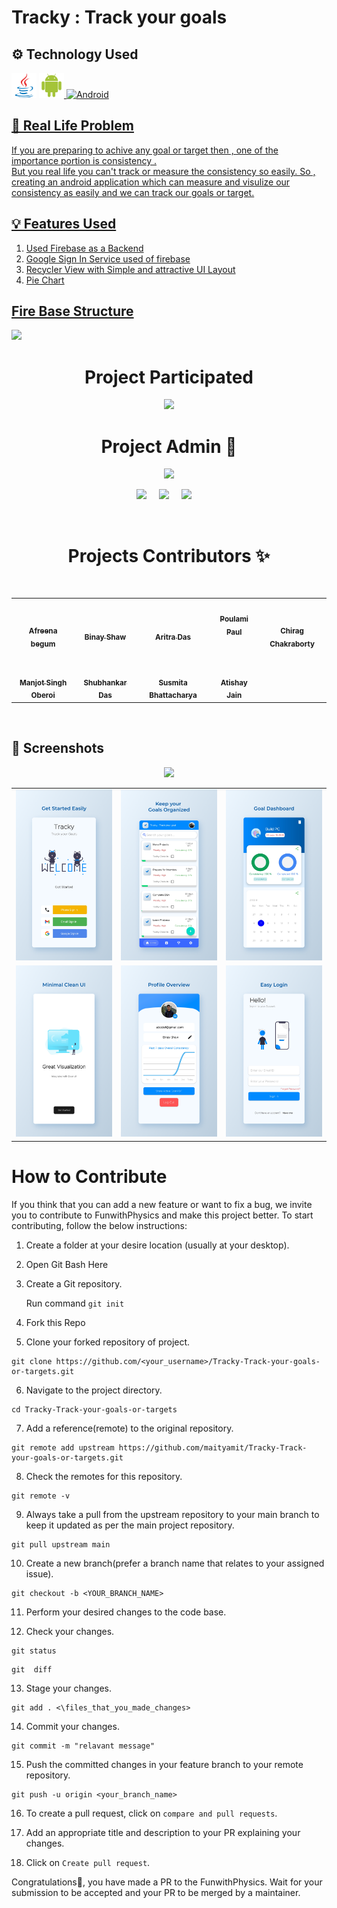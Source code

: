 # Tracky : Track your goals

## ⚙️ Technology Used

 <img src="https://raw.githubusercontent.com/devicons/devicon/master/icons/java/java-original.svg" alt="Java" width="40" height="40"/> </a> <a href="https://www.java.com" target="_blank"> <img src="https://github.com/devicons/devicon/blob/master/icons/android/android-plain.svg" alt="Android" width="40" height="40"/> </a> <a href="https://www.java.com" target="_blank">  <img src="https://www.gstatic.com/devrel-devsite/prod/v70c9aa38be5a41f2acdfd6deb7424dc7b523d8a488274535f707585ca8d2cdd3/firebase/images/touchicon-180.png" alt="Android" width="40" height="40"/> </a> <a href="https://www.java.com" target="_blank">  
  
 
 ## 🤔 Real Life Problem

If you are preparing to achive any goal or target then , one of the importance portion is consistency . 
 <br>But you real life you can't track or measure the consistency so easily. So , creating an android application which can measure and visulize our consistency as easily and we can track our goals or target. 

 
 ## 💡 Features Used

1. Used Firebase as a Backend
2. Google Sign In Service used of firebase
3. Recycler View with Simple and attractive UI Layout
4. Pie Chart

 ## Fire Base Structure 
 <a href="https://github.com/maityamit"><img src="https://raw.githubusercontent.com/maityamit/Tracky-Track-your-goals-or-targets/master/Images%20Demo/firebase_St.png" width="25%" /></a>
  
  
 
  <h1 align=center> Project Participated </h1>
 <p align="center">
  <a href="https://github.com/maityamit"><img src="https://raw.githubusercontent.com/maityamit/Tracky-Track-your-goals-or-targets/master/External%20Resources/jwoc.jpg" width="50%" /></a>
 
  
  
  <h1 align=center> Project Admin  🤵 </h1>

  <p align="center">
  <a href="https://github.com/maityamit"><img src="https://avatars.githubusercontent.com/u/74618071?v=4" width="11%" /></a>

  <p align="center">
  <a target="_blank"href="https://www.linkedin.com/in/maityamit/"><img src="https://img.shields.io/badge/linkedin-%230077B5.svg?&style=for-the-badge&logo=linkedin&logoColor=white" /></a>&nbsp;&nbsp;&nbsp;&nbsp;
  <a href="maityamit308@gmail.com"><img src="https://img.shields.io/badge/gmail-%23D14836.svg?&style=for-the-badge&logo=gmail&logoColor=white" /></a>&nbsp;&nbsp;&nbsp;&nbsp;
  <a href="https://www.instagram.com/amit_maity_2003/"><img src="https://img.shields.io/badge/instagram-%23D14836.svg?&style=for-the-badge&logo=instagram&logoColor=pink" /></a>&nbsp;&nbsp;&nbsp;&nbsp;
</p>
  
  <br>

  
  <h1 align=center> Projects Contributors ✨ </h1>
 
 <br>
 
 
 <p align="center">

 <table>
  <p align="center">
  <tr>
    <td align="center"><a href="https://github.com/afreenabegum"><img src="https://avatars.githubusercontent.com/u/79068663?v=4?s=100" width="120px;" alt=""/><br /><sub><b>Afreena begum</b></sub></a><br /></td>
   <td align="center"><a href="https://github.com/binayshaw7777"><img src="https://avatars.githubusercontent.com/u/62587060?v=4?s=100" width="120px;" alt=""/><br /><sub><b>Binay Shaw</b></sub></a><br /></td>
   <td align="center"><a href="https://github.com/aritra-tech"><img src="https://avatars.githubusercontent.com/u/80090908?v=4?s=100" width="120px;" alt=""/><br /><sub><b>Aritra Das
</b></sub></a><br /></td>
    <td align="center"><a href="https://github.com/Poulami2515"><img src="https://avatars.githubusercontent.com/u/91011865?v=4?s=100" width="120px;" alt=""/><br /><sub><b>Poulami Paul</b></sub><br /><sub><img src="https://github.com/maityamit/Tracky-Track-your-goals-or-targets/blob/master/External%20Resources/Code%20History/Poulami2515.png" width="120px;" alt=""/><br /></a><br /></td>
    <td align="center"><a href="https://github.com/GeekLord04"><img src="https://avatars.githubusercontent.com/u/84928799?v=4?s=100" width="120px;" alt=""/><br /><sub><b>Chirag Chakraborty</b></sub></a><br /></td>
 </tr>
   
   <tr>
    <td align="center"><a href="https://github.com/ken1000minus7"><img src="https://avatars.githubusercontent.com/u/78747188?v=4?s=100" width="120px;" alt=""/><br /><sub><b>Manjot Singh Oberoi
</b></sub></a><br /></td>
    <td align="center"><a href="https://github.com/shubhankar-bt"><img src="https://avatars.githubusercontent.com/u/78974094?v=4?s=100" width="120px;" alt=""/><br /><sub><b>Shubhankar Das
</b></sub></a><br /></td>
   <td align="center"><a href="https://github.com/SB2318"><img src="https://avatars.githubusercontent.com/u/87614560?v=4?s=100" width="120px;" alt=""/><br /><sub><b>Susmita Bhattacharya</b></sub></a><br /></td>
    <td align="center"><a href="https://github.com/atishay5203"><img src="https://avatars.githubusercontent.com/u/85008892?v=4?s=100" width="120px;" alt=""/><br /><sub><b>Atishay Jain
</b></sub></a><br /></td>
   </tr>
   
   </p>
 </table>
  
 
 <br>
 
 ## 📸 Screenshots
 
  
 <p align="center">
<img src="https://github.com/maityamit/Tracky-Track-your-goals-or-targets/blob/master/External%20Resources/Banner.png" width="90%" />
 <br>
 
||||
|:----------------------------------------:|:-----------------------------------------:|:-----------------------------------------: |
| ![Imgur](External%20Resources/1.png) | ![Imgur](External%20Resources/2.png) | ![Imgur](External%20Resources/3.png) |
| ![Imgur](External%20Resources/4.png) | ![Imgur](External%20Resources/5.png) | ![Imgur](External%20Resources/6.png) |
  
  
  
  # How to Contribute

If you think that you can add a new feature or want to fix a bug, we invite you to contribute to FunwithPhysics and make this project better. To start contributing, follow the below instructions:

1. Create a folder at your desire location (usually at your desktop).

2. Open Git Bash Here

3. Create a Git repository.

   Run command `git init`

4. Fork this Repo

5. Clone your forked repository of project.

```git clone
git clone https://github.com/<your_username>/Tracky-Track-your-goals-or-targets.git
```

6. Navigate to the project directory.

```
cd Tracky-Track-your-goals-or-targets
```

7. Add a reference(remote) to the original repository.

```
git remote add upstream https://github.com/maityamit/Tracky-Track-your-goals-or-targets.git
```

8. Check the remotes for this repository.

```
git remote -v
```

9. Always take a pull from the upstream repository to your main branch to keep it updated as per the main project repository.

```
git pull upstream main
```

10. Create a new branch(prefer a branch name that relates to your assigned issue).

```
git checkout -b <YOUR_BRANCH_NAME>
```

11. Perform your desired changes to the code base.

12. Check your changes.

```
git status
```

```
git  diff
```

13. Stage your changes.

```
git add . <\files_that_you_made_changes>
```

14. Commit your changes.

```
git commit -m "relavant message"
```

15. Push the committed changes in your feature branch to your remote repository.

```
git push -u origin <your_branch_name>
```

16. To create a pull request, click on `compare and pull requests`.

17. Add an appropriate title and description to your PR explaining your changes.

18. Click on `Create pull request`.

Congratulations🎉, you have made a PR to the FunwithPhysics.
Wait for your submission to be accepted and your PR to be merged by a maintainer.


  
  
